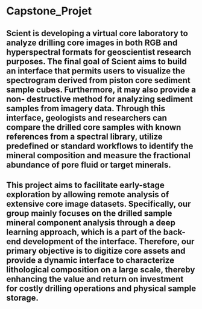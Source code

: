 # Capstone_Projet
## Scient is developing a virtual core laboratory to analyze drilling core images in both RGB and hyperspectral formats for geoscientist research purposes. The final goal of Scient aims to build an interface that permits users to visualize the spectrogram derived from piston core sediment sample cubes. Furthermore, it may also provide a non- destructive method for analyzing sediment samples from imagery data. Through this interface, geologists and researchers can compare the drilled core samples with known references from a spectral library, utilize predefined or standard workflows to identify the mineral composition and measure the fractional abundance of pore fluid or target minerals.
## This project aims to facilitate early-stage exploration by allowing remote analysis of extensive core image datasets. Specifically, our group mainly focuses on the drilled sample mineral component analysis through a deep learning approach, which is a part of the back-end development of the interface. Therefore, our primary objective is to digitize core assets and provide a dynamic interface to characterize lithological composition on a large scale, thereby enhancing the value and return on investment for costly drilling operations and physical sample storage.
